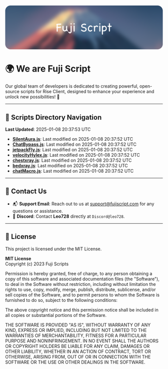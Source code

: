 ![Banner](.github/b.webp)

# 🌍 **We are Fuji Script**

Our global team of developers is dedicated to creating powerful, open-source scripts for Rise Client, designed to enhance your experience and unlock new possibilities! 🌟

---
<!-- SCRIPTS_NAVIGATION_START -->
## 📂 **Scripts Directory Navigation**

**Last Updated**: 2025-01-08 20:37:53 UTC

- **[SilentAura.js](scripts/SilentAura.js)**: Last modified on 2025-01-08 20:37:52 UTC
- **[ChatBypass.js](scripts/ChatBypass.js)**: Last modified on 2025-01-08 20:37:52 UTC
- **[jetpackFly.js](scripts/jetpackFly.js)**: Last modified on 2025-01-08 20:37:52 UTC
- **[velocityHylex.js](scripts/velocityHylex.js)**: Last modified on 2025-01-08 20:37:52 UTC
- **[chestxray.js](scripts/chestxray.js)**: Last modified on 2025-01-08 20:37:52 UTC
- **[bedxray.js](scripts/bedxray.js)**: Last modified on 2025-01-08 20:37:52 UTC
- **[chatMacro.js](scripts/chatMacro.js)**: Last modified on 2025-01-08 20:37:52 UTC

<!-- SCRIPTS_NAVIGATION_END -->

---

## 💬 **Contact Us**  
- 📬 **Support Email**: Reach out to us at [support@fujiscript.com](mailto:support@fujiscript.com) for any questions or assistance.  
- 💬 **Discord**: Contact **Leo728** directly at `Discord@leo728`.

---

## 📜 **License**

This project is licensed under the MIT License.  

**MIT License**  
Copyright (c) 2023 Fuji Scripts  

Permission is hereby granted, free of charge, to any person obtaining a copy of this software and associated documentation files (the "Software"), to deal in the Software without restriction, including without limitation the rights to use, copy, modify, merge, publish, distribute, sublicense, and/or sell copies of the Software, and to permit persons to whom the Software is furnished to do so, subject to the following conditions:  

The above copyright notice and this permission notice shall be included in all copies or substantial portions of the Software.  

THE SOFTWARE IS PROVIDED "AS IS", WITHOUT WARRANTY OF ANY KIND, EXPRESS OR IMPLIED, INCLUDING BUT NOT LIMITED TO THE WARRANTIES OF MERCHANTABILITY, FITNESS FOR A PARTICULAR PURPOSE AND NONINFRINGEMENT. IN NO EVENT SHALL THE AUTHORS OR COPYRIGHT HOLDERS BE LIABLE FOR ANY CLAIM, DAMAGES OR OTHER LIABILITY, WHETHER IN AN ACTION OF CONTRACT, TORT OR OTHERWISE, ARISING FROM, OUT OF OR IN CONNECTION WITH THE SOFTWARE OR THE USE OR OTHER DEALINGS IN THE SOFTWARE.  

